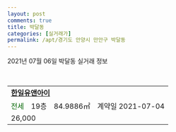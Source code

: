 ```yaml
---
layout: post
comments: true
title: 박달동
categories: [실거래가]
permalink: /apt/경기도 안양시 만안구 박달동
---
```


2021년 07월 06일 박달동 실거래 정보

<script type="text/javascript">
  google.charts.load('current', {'packages':['corechart']});
  google.charts.setOnLoadCallback(drawChart);

  function drawChart() {
    var data = google.visualization.arrayToDataTable([['거래일', '매매', '전월세', '전매'], ['20-07', 40, 39, 0], ['20-08', 35, 14, 0], ['20-09', 21, 21, 0], ['20-10', 41, 32, 0], ['20-11', 44, 37, 0], ['20-12', 39, 40, 0], ['21-01', 29, 28, 0], ['21-02', 33, 29, 0], ['21-03', 47, 41, 0], ['21-04', 26, 24, 0], ['21-05', 41, 23, 0], ['21-06', 10, 16, 0]]);

    var options = {
      title: '최근 유형별 거래량 추이',
      legend: { position: 'bottom' }
    };

    var chart = new google.visualization.LineChart(document.getElementById('columnchart_material'));
    chart.draw(data, (options));
  }
</script>

<div id="columnchart_material" style="width: 95%; margin-left: -35px; display: block"></div>
<br>
<table>
  <tr>
    <td colspan="4" style="font-weight: bold;"><a href="https://search.naver.com/search.naver?query=박달동 한일유앤아이">한일유앤아이</a></td>
  </tr>
    
  <tr>
    <td><a style="color: darkgreen">전세</a></td>
    <td>19층</td>
    <td>84.9886㎡</td>
    <td>계약일 2021-07-04</td>
  </tr>
  <tr>
    <td colspan="4">26,000</td>
  </tr>
    
</table>
    